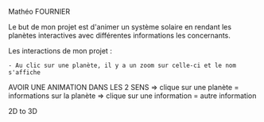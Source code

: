 Mathéo FOURNIER

Le but de mon projet est d'animer un système solaire en rendant les planètes interactives avec différentes informations les concernants.

Les interactions de mon projet : 

    - Au clic sur une planète, il y a un zoom sur celle-ci et le nom s'affiche 

AVOIR UNE ANIMATION DANS LES 2 SENS => clique sur une planète = informations sur la planète => clique sur une information = autre information

2D to 3D